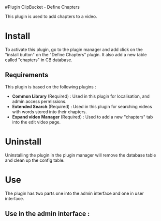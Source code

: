 #Plugin ClipBucket - Define Chapters

This plugin is used to add chapters to a video.      

# Install
To activate this plugin, go to the plugin manager and add click on the "install button" on the "Define Chapters" plugin. It also add a new table called "chapters" in CB database.

## Requirements
This plugin is based on the following plugins :

- **Common Library** (Required) : Used in this plugin for localisation, and admin access permissions. 
- **Extended Search** (Required) : Used in this plugin for searching videos with words stored into their chapters. 
- **Expand video Manager** (Required) : Used to add a new "chapters" tab into the edit video page. 

# Uninstall
Uninstalling the plugin in the plugin manager will remove the database table and clean up the config table.
	
# Use
The plugin has two parts one into the admin interface and one in user interface. 

## Use in the admin interface :
You have to activate the plugin for the user level you wnat it. Then go to the video manager page, select an edit a video. go to the "chapter" tab. Play the video and click on the "add chapter" button. set a title and click save chapter before endind chaptering.

## Use in the user interface :
You need a version of videojs that support vtt files. Add the following anchor to the "video" html tag to add chapters to the current video :
    {ANCHOR place="getVTTFile"}

